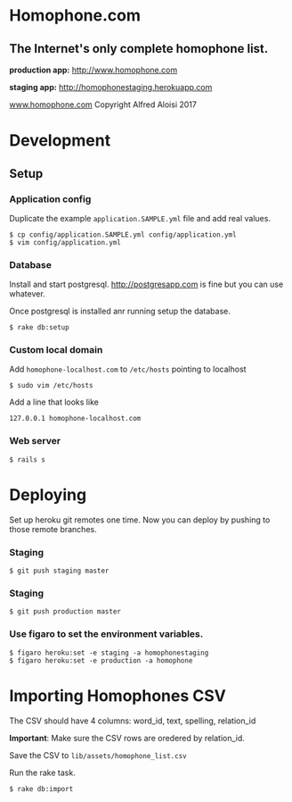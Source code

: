 # Homophone.com
## The Internet's only complete homophone list.

**production app:** http://www.homophone.com

**staging app:** http://homophonestaging.herokuapp.com

www.homophone.com Copyright Alfred Aloisi 2017

# Development

## Setup

### Application config

Duplicate the example `application.SAMPLE.yml` file and add real values.

```
$ cp config/application.SAMPLE.yml config/application.yml
$ vim config/application.yml
```

### Database

Install and start postgresql. http://postgresapp.com is fine but you can use
whatever.

Once postgresql is installed anr running setup the database.

```
$ rake db:setup
```

### Custom local domain

Add `homophone-localhost.com` to `/etc/hosts` pointing to localhost

```
$ sudo vim /etc/hosts
```

Add a line that looks like

```
127.0.0.1 homophone-localhost.com
```

### Web server

```
$ rails s
```

# Deploying

Set up heroku git remotes one time. Now you can deploy by pushing to those
remote branches.

### Staging

```
$ git push staging master
```

### Staging

```
$ git push production master
```

### Use figaro to set the environment variables.

```
$ figaro heroku:set -e staging -a homophonestaging
$ figaro heroku:set -e production -a homophone
```

# Importing Homophones CSV

The CSV should have 4 columns: word_id, text, spelling, relation_id

__Important__: Make sure the CSV rows are oredered by relation_id.

Save the CSV to `lib/assets/homophone_list.csv`

Run the rake task.

```
$ rake db:import
```
